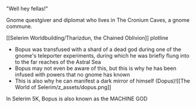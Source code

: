 

"Well hey fellas!"

Gnome questgiver and diplomat who lives in The Cronium Caves, a gnome commune.

[[Selerim Worldbuilding/Tharizdun, the Chained Oblivion]] plotline
- Bopus was transfused with a shard of a dead god during one of the gnome's teleporter experiments, during which he was briefly flung into to the far reaches of the Astral Sea 
- Bopus may not even be aware of this, but this is why he has been infused with powers that no gnome has known 
- This is also why he can manifest a dark mirror of himself (Dopus)![[The World of Selerim/z_assets/dopus.png]]


In Selerim 5K, Bopus is also known as the MACHINE GOD